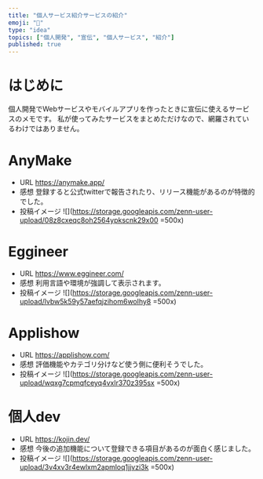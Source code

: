 ```yaml
---
title: "個人サービス紹介サービスの紹介"
emoji: "🐙"
type: "idea"
topics: ["個人開発", "宣伝", "個人サービス", "紹介"]
published: true
---
```


# はじめに
個人開発でWebサービスやモバイルアプリを作ったときに宣伝に使えるサービスのメモです。
私が使ってみたサービスをまとめただけなので、網羅されているわけではありません。

# AnyMake
- URL
https://anymake.app/
- 感想
登録すると公式twitterで報告されたり、リリース機能があるのが特徴的でした。
- 投稿イメージ
![](https://storage.googleapis.com/zenn-user-upload/08z8cxeqc8oh2564ypkscnk29x00 =500x)

# Eggineer
- URL
https://www.eggineer.com/
- 感想
利用言語や環境が強調して表示されます。
- 投稿イメージ
![](https://storage.googleapis.com/zenn-user-upload/lvbw5k59y57aefqjzihom6wolhy8 =500x)

# Applishow
- URL
https://applishow.com/
- 感想
評価機能やカテゴリ分けなど使う側に便利そうでした。
- 投稿イメージ
![](https://storage.googleapis.com/zenn-user-upload/wqxg7cpmqfceyq4vxlr370z395sx =500x)

# 個人dev
- URL
https://kojin.dev/
- 感想
今後の追加機能について登録できる項目があるのが面白く感じました。
- 投稿イメージ
![](https://storage.googleapis.com/zenn-user-upload/3v4xv3r4ewlxm2apmloq1jjvzi3k =500x)